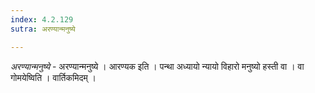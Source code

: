 ```yaml
---
index: 4.2.129
sutra: अरण्यान्मनुष्ये

---
```

_अरण्यान्मनुष्ये_ - अरण्यान्मनुष्ये । आरण्यक इति । पन्था अध्यायो न्यायो विहारो मनुष्यो हस्ती वा । वा गोमयेष्विति । वार्तिकमिदम् ।